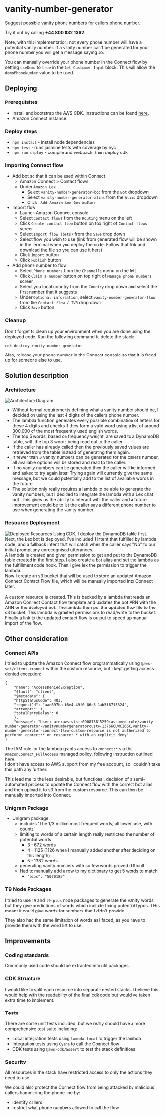 # vanity-number-generator
Suggest possible vanity phone numbers for callers phone number.

Try it out by calling **+44 800 032 1362**.

Note, with this implementation, not every phone number will have a potential vanity number. If a vanity number can't be generated for your phone number you will get a message saying so.

You can manually override your phone number in the Connect flow by setting `useDemo` to `true` in the `Get Customer Input` block. This will allow the `demoPhoneNumber` value to be used.  

## Deploying

### Prerequisites
- Install and bootstrap the AWS CDK. Instructions can be found [here](https://docs.aws.amazon.com/cdk/v2/guide/getting_started.html#getting_started_prerequisites).
- Amazon Connect instance

### Deploy steps
- `npm install` - install node dependencies
- `npm test` - runs jasmine tests with coverage by nyc
- `npm run deploy` - compile and webpack, then deploy cdk

### Importing Connect flow
- Add bot so that it can be used within Connect
  - Amazon Connect > Contact flows
  - Under `Amazon Lex`
    - Select `vanity-number-generator-bot` from the `Bot` dropdown
    - Select `vanity-number-generator-alias` from the `Alias` dropdown
    - Click ` Add Amazon Lex Bot` button
- Import flow
  - Launch Amazon Connect console
  - Select `Contact flows` from the `Routing` menu on the left
  - Click `Create contact flow` button on top right of `Contact flows` screen
  - Select `Import flow (bets)` from the `Save` drop down
  - Select flow you wish to use (link from generated flow will be shown in the terminal when you deploy the code. Follow that link and download the file so you can use it here)
  - Click `Import` button
  - Click `Publish` button
- Add phone number to flow
  - Select `Phone numbers` from the `Channells` menu on the left
  - Click `Claim a number` button on top right of `Manage phone numbers` screen
  - Select you local country from the `Country` drop down and select the first number that it suggests
  - Under `Optional information`, select `vanity-number-generator-flow` from the `Contact flow / IVR` drop down
  - Click `Save` button

### Cleanup 
Don't forget to clean up your environment when you are done using the deployed code. Run the following command to delete the stack:

```cdk destroy vanity-number-generator```

Also, release your phone number in the Connect console so that it is freed up for someone else to use.

## Solution description
### Architecture
![Architecture Diagram](Architecture%20Diagram.png)
- Without formal requirements defining what a vanity number should be, I decided on using the last 4 digits of the callers phone number.
- The lambda function generates every possible combination of letters for these 4 digits and checks if they form a valid word using a list of around 300,000 of the most frequently used english words.
- The top 5 words, based on frequency weight, are saved to a DynamoDB table, with the top 3  words being read out to the caller.
- If the caller has already called then the previously saved values are retrieved from the table instead of generating them again.
- If fewer than 3 vanity numbers can be generated for the callers number, all available options will be stored and read tp the caller.
- If no vanity numbers can be generated then the caller will be informed and asked to try again later. Trying again will currently give the same message, but we could potentially add to the list of available words in the future.
- The solution only really requires a lambda to be able to generate the vanity numbers, but I decided to integrate the lambda with a Lex chat bot. This gives us the ability to interact with the caller and a future improvement could be to let the caller say a different phone number to use when generating the vanity number.  

### Resource Deployment
![Deployed Resources](Deployed%20Resources.png)
Using CDK, I deploy the DynamoDB table first.</br>
Next, the Lex bot is deployed. I've included 1 Intent that fulfilled by lambda code, and a fallback intent that will catch when the caller says "No" to our initial prompt any unrecognised utterances.</br>
A lambda is created and given permission to get and put to the DynamoDB table created in the first step. I also create a bot alias and set the lambda as the fulfillment code hook. Then I give lex the permission to trigger the lambda.</br>
Now I create an s3 bucket that will be used to store an updated Amazon Connect Contact Flow file, which will be manually imported into Connect later.</br>  
A custom resource is created. This is backed by a lambda that reads an Amazon Connect Contact flow template and updates the bot ARN with the ARN or the deployed bot. The lambda then put the updated flow file to the s3 bucket. This lambda is granted permissions to read/write to the bucket.</br>
Finally a link to the updated contact flow is output to speed up manual import of the flow.

## Other consideration
### Connect APIs
I tried to update the Amazon Connect flow programmatically using `@aws-sdk/client-connect` within the custom resource, but I kept getting access denied exception:
```
{
    "name": "AccessDeniedException",
    "$fault": "client",
    "$metadata": {
    "httpStatusCode": 403,
    "requestId": "aad697ba-b8e4-49f0-86c3-3ab5f6715324",
    "attempts": 1,
    "totalRetryDelay": 0
    },
    "message": "User: arn:aws:sts::090873815259:assumed-role/vanity-number-generator-vanitynumbergeneratorcusto-13766CUWCI66C/vanity-number-generator-connect-flow-custom-resource is not authorized to perform: connect:* on resource: * with an explicit deny"
}
```

The IAM role for the lambda grants access to `connect:*` via the `AmazonConnect_FullAccess` managed policy, following instruction outlined [here](https://docs.aws.amazon.com/connect/latest/adminguide/security-iam-amazon-connect-permissions.html). </br>
I don't have access to AWS support from my free account, so I couldn't take this path any further.

This lead me to the less desirable, but functional, decision of a semi-automated process to update the Connect flow with the correct bot alias and then upload it to s3 from the custom resource. This can then be manually imported into Connect.

### Unigram Package
- Unigram package
  - includes 'The 1/3 million most frequent words, all lowercase, with counts.'
  - limiting to words of a certain length really restricted the number of potential words
    - 3 - 672 words
    - 4 - 1125 (1126 when I manually added another after deciding on this length)
    - 5 - 1382 words
  - generating vanity numbers with so few words proved difficult
  - Had to manually add a row to my dictionary to get 5 words to match
    - ```"baps": "5070185"```

### T9 Node Packages
I tried to use `t9` and `t9-plus` node packages to generate the vanity words but they give predictions of words which include fixing potential typos. THis meant it could give words for numbers that I didn't provide.


They also had the same limitation of words as I faced, as you have to provide them with the word list to use.

## Improvements

### Coding standards
Commonly used code should be extracted into util packages.

### CDK Structure
I would like to split each resource into separate nested stacks. I believe this would help with the readability of the final cdk code but would've taken extra time to implement.

### Tests
There are some unit tests included, but we really should have a more comprehensive test suite including:
- Local integration tests using `lambda-local` to trigger the lambda 
- Integration tests using `Cyara` to call the Connect flow
- CDK tests using `@aws-cdk/assert` to test the stack definitions

### Security
All resources in the stack have restricted access to only the actions they need to use.

We could also protect the Connect flow from being attacked by malicious callers hammering the phone line by:
- identify callers
- restrict what phone numbers allowed to call the flow
